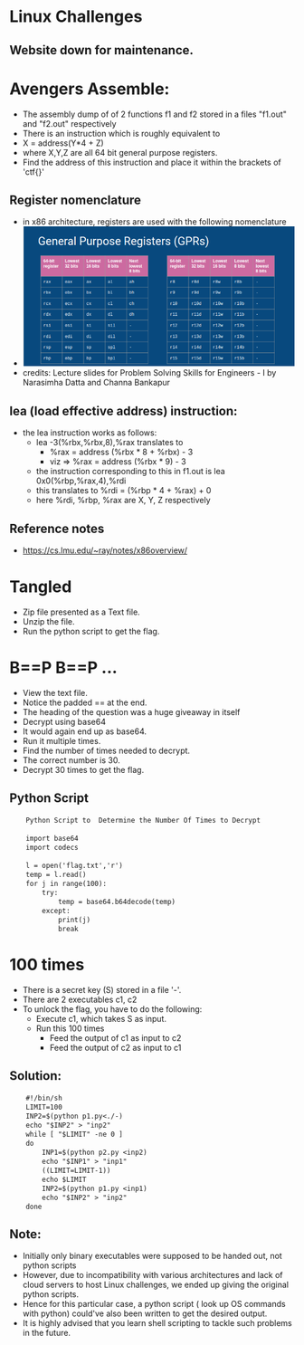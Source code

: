 # Linux Challenges

## Website down for maintenance.

# Avengers Assemble:
 + The assembly dump of of 2 functions f1 and f2 stored in a files "f1.out" and "f2.out" respectively
 + There is an instruction which is roughly equivalent to 
 + X = address(Y*4 + Z)
 + where X,Y,Z are all 64 bit general purpose registers.
 + Find the address of this instruction and place it within the brackets of 'ctf{}'

## Register nomenclature
 + in x86 architecture, registers are used with the following nomenclature
 + ![](GPRs.png)
 + credits: Lecture slides for Problem Solving Skills for Engineers - I by Narasimha Datta and Channa Bankapur 

## lea (load effective address) instruction:
 + the lea instruction works as follows:
 	+ lea -3(%rbx,%rbx,8),%rax translates to 
 		+ %rax = address (%rbx * 8 + %rbx) - 3
 		+ viz =>  %rax = address (%rbx * 9) - 3
 	+ the instruction corresponding to this in f1.out is lea 0x0(%rbp,%rax,4),%rdi
 	+ this translates to %rdi = (%rbp * 4 + %rax) + 0
 	+ here %rdi, %rbp, %rax are X, Y, Z respectively

## Reference notes
 + https://cs.lmu.edu/~ray/notes/x86overview/

# Tangled

+ Zip file presented as a Text file.
+ Unzip the file.
+ Run the python script to get the flag.

# B==P B==P ...

+ View the text file.
+ Notice the padded == at the end.
+ The heading of the question was a huge giveaway in itself
+ Decrypt using base64
+ It would again end up as base64.
+ Run it multiple times.
+ Find the number of times needed to decrypt.
+ The correct number is 30.
+ Decrypt 30 times to get the flag.

## Python Script
```
	Python Script to  Determine the Number Of Times to Decrypt

	import base64
	import codecs 

	l = open('flag.txt','r')
	temp = l.read()
	for j in range(100):
	    try:
	        temp = base64.b64decode(temp)
	    except:
	        print(j)
	        break
```
# 100 times
 + There is a secret key (S) stored in a file '-'.
 + There are 2 executables c1, c2
 + To unlock the flag, you have to do the following:
	+ Execute c1, which takes S as input.
	+ Run this 100 times
		+ Feed the output of c1 as input to c2
		+ Feed the output of c2 as input to c1

## Solution:
```
 	#!/bin/sh 
   	LIMIT=100
	INP2=$(python p1.py<./-)
	echo "$INP2" > "inp2"
	while [ "$LIMIT" -ne 0 ]
	do
		INP1=$(python p2.py <inp2)
		echo "$INP1" > "inp1"
		((LIMIT=LIMIT-1))
		echo $LIMIT
		INP2=$(python p1.py <inp1)
		echo "$INP2" > "inp2"
	done
```
## Note: 
 + Initially only binary executables were supposed to be handed out, not python scripts
 + However, due to incompatibility with various architectures and lack of cloud servers to host Linux challenges, we ended up giving the original python scripts. 
 + Hence for this particular case, a python script ( look up OS commands with python) could've also been written to get the desired output. 
 + It is highly advised that you learn shell scripting to tackle such problems in the future.



